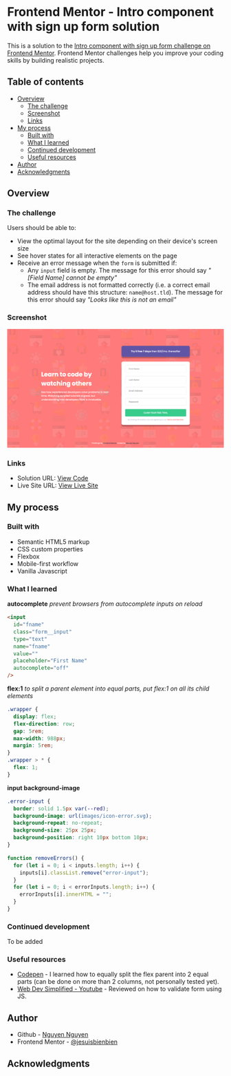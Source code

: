 # Frontend Mentor - Intro component with sign up form solution

This is a solution to the [Intro component with sign up form challenge on Frontend Mentor](https://www.frontendmentor.io/challenges/intro-component-with-signup-form-5cf91bd49edda32581d28fd1). Frontend Mentor challenges help you improve your coding skills by building realistic projects.

## Table of contents

- [Overview](#overview)
  - [The challenge](#the-challenge)
  - [Screenshot](#screenshot)
  - [Links](#links)
- [My process](#my-process)
  - [Built with](#built-with)
  - [What I learned](#what-i-learned)
  - [Continued development](#continued-development)
  - [Useful resources](#useful-resources)
- [Author](#author)
- [Acknowledgments](#acknowledgments)

## Overview

### The challenge

Users should be able to:

- View the optimal layout for the site depending on their device's screen size
- See hover states for all interactive elements on the page
- Receive an error message when the `form` is submitted if:
  - Any `input` field is empty. The message for this error should say _"[Field Name] cannot be empty"_
  - The email address is not formatted correctly (i.e. a correct email address should have this structure: `name@host.tld`). The message for this error should say _"Looks like this is not an email"_

### Screenshot

![screenshot](images/screenshot.png)

### Links

- Solution URL: [View Code](https://github.com/jesuisbienbien/intro-component-with-signup-form)
- Live Site URL: [View Live Site](https://jesuisbienbien.github.io/intro-component-with-signup-form/)

## My process

### Built with

- Semantic HTML5 markup
- CSS custom properties
- Flexbox
- Mobile-first workflow
- Vanilla Javascript

### What I learned

**autocomplete**
_prevent browsers from autocomplete inputs on reload_

```html
<input
  id="fname"
  class="form__input"
  type="text"
  name="fname"
  value=""
  placeholder="First Name"
  autocomplete="off"
/>
```

**flex:1**
_to split a parent element into equal parts, put flex:1 on all its child elements_

```css
.wrapper {
  display: flex;
  flex-direction: row;
  gap: 5rem;
  max-width: 988px;
  margin: 5rem;
}
.wrapper > * {
  flex: 1;
}
```

**input background-image**

```css
.error-input {
  border: solid 1.5px var(--red);
  background-image: url(images/icon-error.svg);
  background-repeat: no-repeat;
  background-size: 25px 25px;
  background-position: right 10px bottom 10px;
}
```

```javascript
function removeErrors() {
  for (let i = 0; i < inputs.length; i++) {
    inputs[i].classList.remove("error-input");
  }
  for (let i = 0; i < errorInputs.length; i++) {
    errorInputs[i].innerHTML = "";
  }
}
```

### Continued development

To be added

### Useful resources

- [Codepen](https://codepen.io/imohkay/pen/AWyojz) - I learned how to equally split the flex parent into 2 equal parts (can be done on more than 2 columns, not personally tested yet).
- [Web Dev Simplified - Youtube](https://www.youtube.com/watch?v=In0nB0ABaUk&ab_channel=WebDevSimplified) - Reviewed on how to validate form using JS.

## Author

- Github - [Nguyen Nguyen](https://github.com/jesuisbienbien)
- Frontend Mentor - [@jesuisbienbien](https://www.frontendmentor.io/profile/jesuisbienbien)

## Acknowledgments
